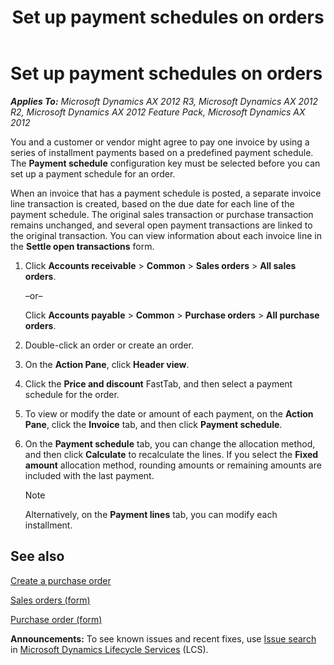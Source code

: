 ﻿---
title: Set up payment schedules on orders
TOCTitle: Set up payment schedules on orders
ms:assetid: 52c7d5b7-a86f-41bb-8f8c-a3159f2ac601
ms:mtpsurl: https://technet.microsoft.com/en-us/library/Aa548920(v=AX.60)
ms:contentKeyID: 43976716
ms.date: 04/18/2014
mtps_version: v=AX.60
---

# Set up payment schedules on orders 


_**Applies To:** Microsoft Dynamics AX 2012 R3, Microsoft Dynamics AX 2012 R2, Microsoft Dynamics AX 2012 Feature Pack, Microsoft Dynamics AX 2012_

You and a customer or vendor might agree to pay one invoice by using a series of installment payments based on a predefined payment schedule. The **Payment schedule** configuration key must be selected before you can set up a payment schedule for an order.

When an invoice that has a payment schedule is posted, a separate invoice line transaction is created, based on the due date for each line of the payment schedule. The original sales transaction or purchase transaction remains unchanged, and several open payment transactions are linked to the original transaction. You can view information about each invoice line in the **Settle open transactions** form.

1.  Click **Accounts receivable** \> **Common** \> **Sales orders** \> **All sales orders**.
    
    –or–
    
    Click **Accounts payable** \> **Common** \> **Purchase orders** \> **All purchase orders**.

2.  Double-click an order or create an order.

3.  On the **Action Pane**, click **Header view**.

4.  Click the **Price and discount** FastTab, and then select a payment schedule for the order.

5.  To view or modify the date or amount of each payment, on the **Action Pane**, click the **Invoice** tab, and then click **Payment schedule**.

6.  On the **Payment schedule** tab, you can change the allocation method, and then click **Calculate** to recalculate the lines. If you select the **Fixed amount** allocation method, rounding amounts or remaining amounts are included with the last payment.
    

    > [!NOTE]
    > <P>Alternatively, on the <STRONG>Payment lines</STRONG> tab, you can modify each installment.</P>



## See also

[Create a purchase order](create-a-purchase-order.md)

[Sales orders (form)](https://technet.microsoft.com/en-us/library/aa585863\(v=ax.60\))

[Purchase order (form)](https://technet.microsoft.com/en-us/library/aa557983\(v=ax.60\))

  
**Announcements:** To see known issues and recent fixes, use [Issue search](http://go.microsoft.com/fwlink/?linkid=389258) in [Microsoft Dynamics Lifecycle Services](http://go.microsoft.com/fwlink/?linkid=306505) (LCS).

